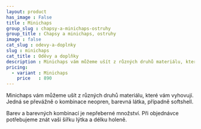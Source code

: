 ```yaml
---
layout: product
has_image : False
title : Minichaps
group_slug : chapsy-a-minichaps-ostruhy
group_title : Chapsy a minichaps, ostruhy
image : false
cat_slug : odevy-a-doplnky
slug : minichaps
cat_title : Oděvy a doplňky
description : Minichaps vám můžeme ušít z různých druhů materiálu, které vám vyhovují. Jedná se převážně o kombinace neopren, barevná látka, případně softshell.
pricing:
  - variant : Minichaps
    price   : 890
---
```


Minichaps vám můžeme ušít z různých druhů materiálu, které vám vyhovují. Jedná se převážně o kombinace neopren, barevná látka, případně softshell.

Barev a barevných kombinací je nepřeberné množství. Při objednávce potřebujeme znát vaši šířku lýtka a délku holeně.

